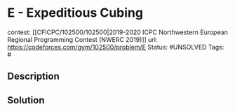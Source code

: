 # E - Expeditious Cubing

contest: [[CFICPC/102500/102500|2019-2020 ICPC Northwestern European Regional Programming Contest (NWERC 2019)]]
url: https://codeforces.com/gym/102500/problem/E
Status: #UNSOLVED
Tags: #

## Description

## Solution

